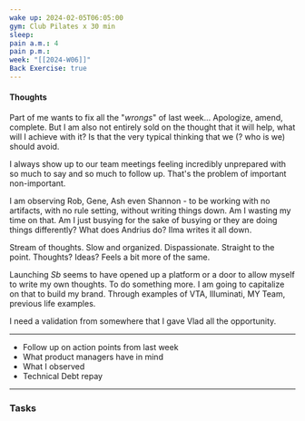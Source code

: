 ```yaml
---
wake up: 2024-02-05T06:05:00
gym: Club Pilates x 30 min
sleep: 
pain a.m.: 4
pain p.m.: 
week: "[[2024-W06]]"
Back Exercise: true
---
```

#### Thoughts

Part of me wants to fix all the "*wrongs*" of last week... Apologize, amend, complete. 
But I am also not entirely sold on the thought that it will help, what will I achieve with it? Is that the very typical thinking that we (? who is we)  should avoid. 

I always show up to our team meetings feeling incredibly unprepared with so much to say and so much to follow up. That's the problem of important non-important. 

I am observing Rob, Gene, Ash even Shannon - to be working with no artifacts, with no rule setting, without writing things down. Am I wasting my time on that. Am I just busying for the sake of busying or they are doing things differently? What does Andrius do? Ilma writes it all down. 

Stream of thoughts. 
Slow and organized. Dispassionate. Straight to the point. Thoughts? Ideas? Feels a bit more of the same. 

Launching *Sb* seems to have opened up a platform or a door to allow myself to write my own thoughts. To do something more. I am going to capitalize on that to build my brand. Through examples of VTA, Illuminati, MY Team, previous life examples. 

I need a validation from somewhere that I gave Vlad all the opportunity. 

---

- Follow up on action points from last week
- What product managers have in mind
- What I observed
- Technical Debt repay


-----
### Tasks 
